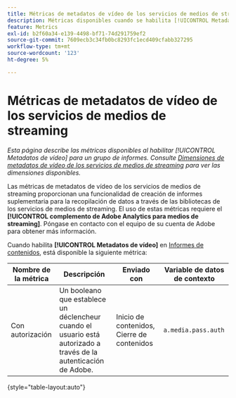 ```yaml
---
title: Métricas de metadatos de vídeo de los servicios de medios de streaming
description: Métricas disponibles cuando se habilita [!UICONTROL Metadatos de vídeo] para un grupo de informes.
feature: Metrics
exl-id: b2f60a34-e139-4498-bf71-74d291759ef2
source-git-commit: 7609ecb3c34fb0bc8293fc1ecd409cfabb327295
workflow-type: tm+mt
source-wordcount: '123'
ht-degree: 5%

---
```


# Métricas de metadatos de vídeo de los servicios de medios de streaming

*Esta página describe las métricas disponibles al habilitar [!UICONTROL Metadatos de vídeo] para un grupo de informes. Consulte [Dimensiones de metadatos de vídeo de los servicios de medios de streaming](../dimensions/sm-video-metadata.md) para ver las dimensiones disponibles.*

Las métricas de metadatos de vídeo de los servicios de medios de streaming proporcionan una funcionalidad de creación de informes suplementaria para la recopilación de datos a través de las bibliotecas de los servicios de medios de streaming. El uso de estas métricas requiere el **[!UICONTROL complemento de Adobe Analytics para medios de streaming]**. Póngase en contacto con el equipo de su cuenta de Adobe para obtener más información.

Cuando habilita **[!UICONTROL Metadatos de vídeo]** en [Informes de contenidos](/help/admin/admin/c-manage-report-suites/c-edit-report-suites/media-management.md), está disponible la siguiente métrica:

| Nombre de la métrica | Descripción | Enviado con | Variable de datos de contexto |
| --- | --- | --- | --- |
| Con autorización | Un booleano que establece un déclencheur cuando el usuario está autorizado a través de la autenticación de Adobe. | Inicio de contenidos, Cierre de contenidos | `a.media.pass.auth` |

{style="table-layout:auto"}
